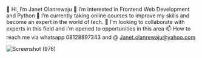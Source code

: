 👋 Hi, I’m Janet Olanrewaju
👀 I’m interested in Frontend Web Development and Python
🌱 I’m currently taking online courses to improve my skills and become an expert in the world of tech.
💞️ I’m looking to collaborate with experts in this field and i'm opened to opportunities in this area
📫 How to reach me via whatsapp 08128897343 and @ Janet.olanrewaju@yahoo.com


<!---
J84169/J84169 is a ✨ special ✨ repository because its `README.md` (this file) appears on your GitHub profile.
You can click the Preview link to take a look at your changes.
--->
![Screenshot (976)](https://user-images.githubusercontent.com/78555727/184846172-1ed99ab9-1bb0-4275-b9a9-ab1781ecbc94.png)

